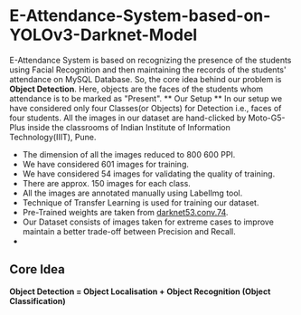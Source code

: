 # E-Attendance-System-based-on-YOLOv3-Darknet-Model
E-Attendance System is based on recognizing the presence of the students using Facial Recognition and then maintaining the records of the students' attendance on MySQL Database. So, the core idea behind our problem is **Object Detection**. Here, objects are the faces of the students whom attendance is to be marked as "Present".
** Our Setup **
In our setup we have considered only four Classes(or Objects) for Detection i.e., faces of four students.
All the images in our dataset are hand-clicked by Moto-G5-Plus inside the classrooms of Indian Institute of Information Technology(IIIT), Pune. 
- The dimension of all the images reduced to 800 600 PPI.
- We have considered 601 images for training.
- We have considered 54 images for validating the quality of training.
- There are approx. 150 images for each class.
- All the images are annotated manually using LabelImg tool.
- Technique of Transfer Learning is used for training our dataset.
- Pre-Trained weights are taken from [darknet53.conv.74](https://pjreddie.com/media/files/darknet53.conv.74).
- Our Dataset consists of images taken for extreme cases to improve maintain a better trade-off between Precision and Recall.
- 


## Core Idea
**Object Detection = Object Localisation + Object Recognition (Object Classification)**

